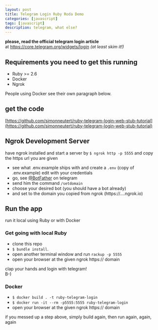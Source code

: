 ```yaml
---
layout: post
title: Telegram Login Ruby Roda Demo
categories: [javascript]
tags: [javascript]
description: telegram, what else?
---
```


**please, read the official telegram login article**  
at https://core.telegram.org/widgets/login _(at least skim it!)_

## Requirements you need to get this running

* Ruby >= 2.6
* Docker
* Ngrok

People using Docker see their own paragraph below.

## get the code

[https://github.com/simonneutert/ruby-telegram-login-web-stub-tutorial](https://github.com/simonneutert/ruby-telegram-login-web-stub-tutorial)

## Ngrok Development Server

have ngrok installed and start a server by `$ ngrok http -p 5555` and copy the https url you are given

* see what .env.example ships with and create a `.env` (copy of .env.example) edit with your credentials
* go, see [@BotFather](https://telegram.me/botfather) on telegram
* send him the command `/setdomain`
* choose your desired bot (you should have a bot already)
* and set to the domain you copied from ngrok (https://....ngrok.io)

## Run the app

run it local using Ruby or with Docker

### Get going with local Ruby

* clone this repo
* `$ bundle install`.  
* open another terminal window and run `rackup -p 5555`
* open your browser at the given ngrok https:// domain

clap your hands and login with telegram!  
B-)

### Docker

* `$ docker build . -t ruby-telegram-login`
* `$ docker run -it --rm -p5555:5555 ruby-telegram-login`
* open your browser at the given ngrok https:// domain

if you messed up a step above, simply build again, then run again, again, again
